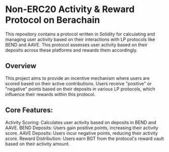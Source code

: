 
# Non-ERC20 Activity & Reward Protocol on Berachain
This repository contains a protocol written in Solidity for calculating and managing user activity based on their interactions with LP protocols like BEND and AAVE. This protocol assesses user activity based on their deposits across these platforms and rewards them accordingly.

## Overview
This project aims to provide an incentive mechanism where users are scored based on their active contributions. Users receive "positive" or "negative" points based on their deposits in various LP protocols, which influence their rewards within this protocol.

## Core Features:

Activity Scoring: Calculates user activity based on deposits in BEND and AAVE.
BEND Deposits: Users gain positive points, increasing their activity score.
AAVE Deposits: Users incur negative points, reducing their activity score.
Reward Distribution: Users earn BGT from the protocol's reward vault based on their activity amount.